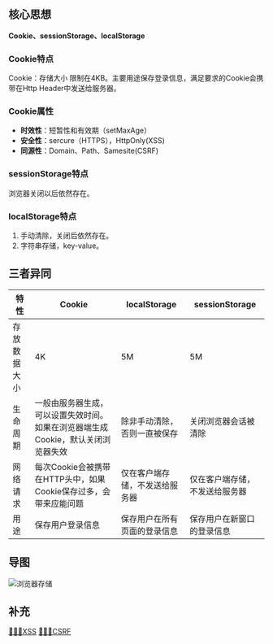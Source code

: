 ## 核心思想
**Cookie、sessionStorage、localStorage**
### Cookie特点
Cookie：存储大小 限制在4KB。主要用途保存登录信息，满足要求的Cookie会携带在Http Header中发送给服务器。
### Cookie属性
- **时效性**：短暂性和有效期（setMaxAge）
- **安全性**：sercure（HTTPS），HttpOnly(XSS)
- **同源性**：Domain、Path、Samesite(CSRF)
### sessionStorage特点
浏览器关闭以后依然存在。
### localStorage特点
1. 手动清除，关闭后依然存在。
2. 字符串存储，key-value。
## 三者异同
| 特性 | Cookie | localStorage | sessionStorage |
| ---- | ----- | ----- | ----- |
| 存放数据大小 | 4K| 5M| 5M |
| 生命周期 | 一般由服务器生成，可以设置失效时间。如果在浏览器端生成Cookie，默认关闭浏览器失效 | 除非手动清除，否则一直被保存 | 关闭浏览器会话被清除 |  
| 网络请求 | 每次Cookie会被携带在HTTP头中，如果Cookie保存过多，会带来应能问题 | 仅在客户端存储，不发送给服务器 | 仅在客户端存储，不发送给服务器 | 
| 用途 | 保存用户登录信息 | 保存用户在所有页面的登录信息 | 保存用户在新窗口的登录信息 | 

## 导图
![浏览器存储](https://hzy-1301560453.cos.ap-shanghai.myqcloud.com/2020/pictures/20201016163930.png)
## 补充
[🚀🚀🚀XSS]()
[🚀🚀🚀CSRF]()